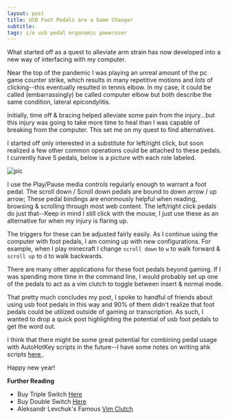 ```yaml
---
layout: post
title: USB Foot Pedals are a Game Changer
subtitle: 
tags: i/o usb pedal ergonomic poweruser
---
```


What started off as a quest to alleviate arm strain has now developed into a new way of interfacing with my computer.

Near the top of the pandemic I was playing an unreal amount of the pc game counter strike, which results in many repetitive 
motions and _lots_ of clicking--this eventually resulted in tennis elbow. In my case, it could be called (embarrassingly) 
be called computer elbow but both describe the same condition, lateral epicondylitis.

Initially, time off & bracing helped alleviate some pain from the injury...but this injury was going to take more time 
to heal than I was capable of breaking from the computer. This set me on my quest to find alternatives.

I started off only interested in a substitute for left/right click, but soon realized a few other common operations could
be attached to these pedals. I currently have 5 pedals, below is a picture with each role labeled.

![pic](/usb-foot-pedals/foot-pedal-label.png)

I use the Play/Pause media controls regularly enough to warrant a foot pedal. The scroll down / Scroll down pedals are
bound to down arrow / up arrow; These pedal bindings are enormously helpful when reading, browsing & scrolling through
most web content. The left/right click pedals do just that--Keep in mind I still click with the mouse, I just use these
as an alternative for when my injury is flaring up.

The triggers for these can be adjusted fairly easily. As I continue using the computer with foot pedals, I am coming up
with new configurations. For example, when I play minecraft I change `scroll down` to `w` to walk forward & `scroll up`
to `d` to walk backwards.

There are many other applications for these foot pedals beyond gaming. If I was spending more time in the command line,
I would probably set up one of the pedals to act as a vim clutch to toggle between insert & normal mode.

That pretty much concludes my post, I spoke to handful of friends about using usb foot pedals in this way and 90% of them
didn't realize that foot pedals could be utilized outside of gaming or transcription. As such, I wanted to drop a 
quick post highlighting the potential of usb foot pedals to get the word out. 

I think that there might be some great
potential for combining pedal usage with AutoHotKey scripts in the future--I have some notes on writing ahk scripts
[here ](/notes/cookbook/ahk-recipe-examples/2021-12-27-ahk-recipes-example-howto/).

Happy new year!

**Further Reading**

* Buy Triple Switch [Here](https://www.amazon.com/gp/product/B088WCG7L4/)
* Buy Double Switch [Here](https://www.amazon.com/gp/product/B07553KW32/)
* Aleksandr Levchuk's Famous [Vim Clutch](https://github.com/alevchuk/vim-clutch)